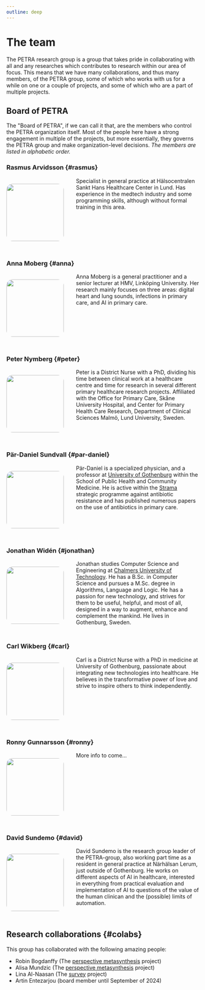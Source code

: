 ```yaml
---
outline: deep
---
```


# The team

The PETRA research group is a group that takes pride in collaborating with
all and any researches which contributes to research within our area of
focus. This means that we have many collaborations, and thus many members,
of the PETRA group, some of which who works with us for a while on one or
a couple of projects, and some of which who are a part of multiple projects.

## Board of PETRA

The "Board of PETRA", if we can call it that, are the members who control the
PETRA organization itself. Most of the people here have a strong engagement
in multiple of the projects, but more essentially, they governs the PETRA
group and make organization-level decisions.
_The members are listed in alphabetic order._

### Rasmus Arvidsson {#rasmus}

<img class="about-me" src="/team/Rasmus.webp">

Specialist in general practice at Hälsocentralen Sankt Hans Healthcare Center in Lund. Has experience in the medtech industry and some programming skills, although without formal training in this area.

### Anna Moberg {#anna}

<img class="about-me" src="/team/Anna.webp">

Anna Moberg is a general practitioner and a senior lecturer at HMV, Linköping
University. Her research mainly focuses on three areas: digital heart and lung
sounds, infections in primary care, and AI in primary care.

### Peter Nymberg {#peter}

<img class="about-me" src="/team/Peter.webp">

Peter is a District Nurse with a PhD, dividing his time between clinical work at a healthcare
centre and time for research in several different primary healthcare research projects.
Affiliated with the Office for Primary Care, Skåne University Hospital,
and Center for Primary Health Care Research, Department of Clinical
Sciences Malmö, Lund University, Sweden.

### Pär-Daniel Sundvall {#par-daniel}

<img class="about-me" src="/team/Par-Daniel.webp" />

Pär-Daniel is a specialized physician, and a professor at [University of Gothenburg][gu]
within the School of Public Health and Community Medicine. He is active within
the [Strama](https://strama.se/?lang=en) strategic programme against antibiotic
resistance and has published numerous papers on the use of antibiotics in
primary care.

[gu]: https://www.gu.se/en/about/find-staff/par-danielsundvall

### Jonathan Widén {#jonathan}

<img class="about-me" src="/team/Jonathan.webp" />

Jonathan studies Computer Science and Engineering at
[Chalmers University of Technology][mpalg]. He has a B.Sc. in Computer Science
and pursues a M.Sc. degree in Algorithms, Language and Logic. He has a passion
for new technology, and strives for them to be useful, helpful, and most of all,
designed in a way to augment, enhance and complement the mankind. He lives
in Gothenburg, Sweden.

[mpalg]: https://www.chalmers.se/en/education/find-masters-programme/computer-science-algorithms-languages-and-logic-msc/

### Carl Wikberg {#carl}

<img class="about-me" src="/team/Carl.webp">

Carl is a District Nurse with a PhD in medicine at University of Gothenburg,
passionate about integrating new technologies into healthcare. He believes in
the transformative power of love and strive to inspire others to think
independently.

### Ronny Gunnarsson {#ronny}

<img class="about-me" src="https://placehold.co/150x200">

More info to come...

### David Sundemo {#david}

<img class="about-me" src="/team/David.webp">

David Sundemo is the research group leader of the PETRA-group, also working part time as a resident in general practice at Närhälsan Lerum, just outside of Gothenburg. He works on different aspects of AI in healthcare, interested in everything from practical evaluation and implementation of AI to questions of the value of the human clinican and the (possible) limits of automation.

## Research collaborations {#colabs}

This group has collaborated with the following amazing people:

- Robin Bogdanffy (The [perspective metasynthesis][ms] project)
- Alisa Mundzic (The [perspective metasynthesis][ms] project)
- Lina Al-Naasan (The [survey](../Research%20Projects/Survey%20study) project)
- Artin Entezarjou (board member until September of 2024)

[ms]: ../Research%20Projects/Perspective%20metasynthesis

<style>
img.about-me {
  border-radius: 1rem;
  margin-top: 1rem;
}
/* Lite kod för att göra så bilden ligger bredvid texten
   ifall skärmen är bred nog */
@media only screen and (min-width:500px) {
  img.about-me {
    float: left;
    width: 150px;
    margin-right: 2rem;
    margin-bottom: 3rem;
  }
  h2, h3 {
    clear: both;
  }
}


</style>
